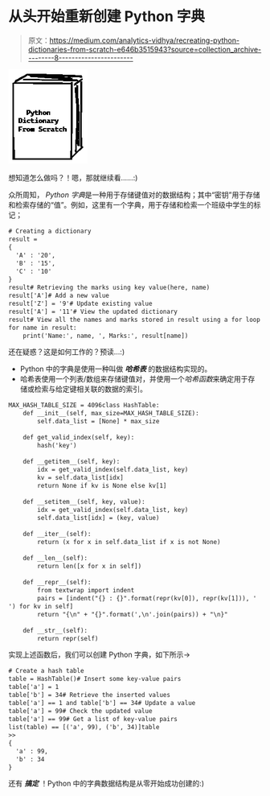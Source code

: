 # 从头开始重新创建 Python 字典

> 原文：<https://medium.com/analytics-vidhya/recreating-python-dictionaries-from-scratch-e646b3515943?source=collection_archive---------8----------------------->

![](img/464b18187973483b80b2aebc09fc58a8.png)

想知道怎么做吗？！嗯，那就继续看……:)

众所周知， *Python 字典*是一种用于存储键值对的数据结构；其中“密钥”用于存储和检索存储的“值”。例如，这里有一个字典，用于存储和检索一个班级中学生的标记；

```
# Creating a dictionary
result = 
{
  'A' : '20',
  'B' : '15',
  'C' : '10'
}
result# Retrieving the marks using key value(here, name)
result['A']# Add a new value
result['Z'] = '9'# Update existing value
result['A'] = '11'# View the updated dictionary
result# View all the names and marks stored in result using a for loop
for name in result:
    print('Name:', name, ', Marks:', result[name])
```

还在疑惑？这是如何工作的？预读…:)

*   Python 中的字典是使用一种叫做 ***哈希表*** 的数据结构实现的。
*   哈希表使用一个列表/数组来存储键值对，并使用一个*哈希函数*来确定用于存储或检索与给定键相关联的数据的索引。

```
MAX_HASH_TABLE_SIZE = 4096class HashTable:
    def __init__(self, max_size=MAX_HASH_TABLE_SIZE):
        self.data_list = [None] * max_size

    def get_valid_index(self, key):
        hash('key')

    def __getitem__(self, key):
        idx = get_valid_index(self.data_list, key)
        kv = self.data_list[idx]
        return None if kv is None else kv[1]

    def __setitem__(self, key, value):
        idx = get_valid_index(self.data_list, key)
        self.data_list[idx] = (key, value)     

    def __iter__(self):
        return (x for x in self.data_list if x is not None)

    def __len__(self):
        return len([x for x in self])

    def __repr__(self):
        from textwrap import indent
        pairs = [indent("{} : {}".format(repr(kv[0]), repr(kv[1])), '  ') for kv in self]
        return "{\n" + "{}".format(',\n'.join(pairs)) + "\n}"

    def __str__(self):
        return repr(self)
```

实现上述函数后，我们可以创建 Python 字典，如下所示→

```
# Create a hash table
table = HashTable()# Insert some key-value pairs
table['a'] = 1
table['b'] = 34# Retrieve the inserted values
table['a'] == 1 and table['b'] == 34# Update a value
table['a'] = 99# Check the updated value
table['a'] == 99# Get a list of key-value pairs
list(table) == [('a', 99), ('b', 34)]table
>>
{
  'a' : 99,
  'b' : 34
}
```

还有 ***搞定*** ！Python 中的字典数据结构是从零开始成功创建的:)